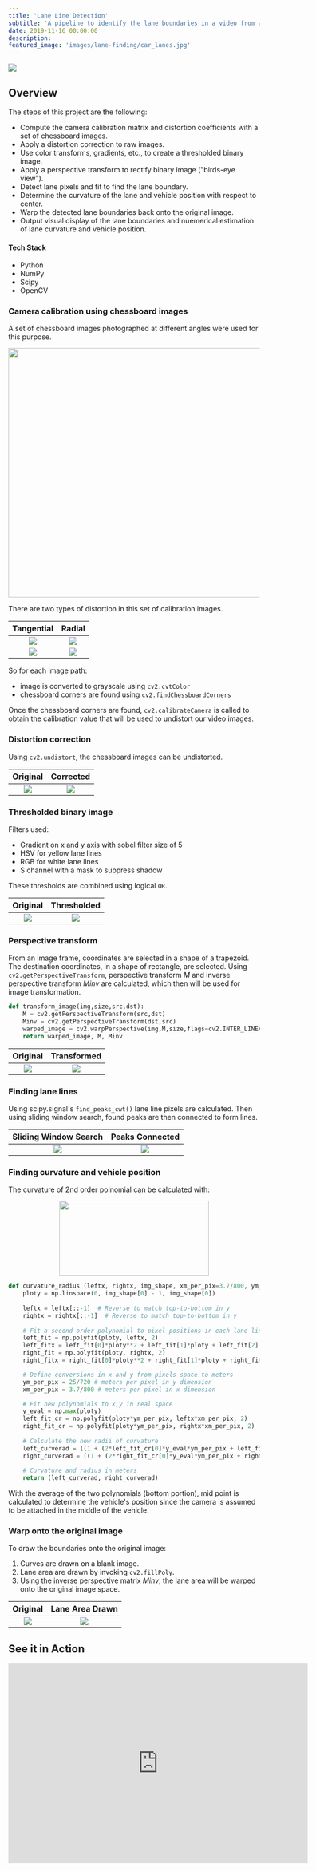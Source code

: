 ```yaml
---
title: 'Lane Line Detection'
subtitle: 'A pipeline to identify the lane boundaries in a video from a front-facing camera on a car.'
date: 2019-11-16 00:00:00
description:
featured_image: 'images/lane-finding/car_lanes.jpg'
---
```


![](/images/lane-finding/lane-finding.gif)

## Overview
The steps of this project are the following:
* Compute the camera calibration matrix and distortion coefficients with a set of chessboard images.
* Apply a distortion correction to raw images.
* Use color transforms, gradients, etc., to create a thresholded binary image.
* Apply a perspective transform to rectify binary image ("birds-eye view").
* Detect lane pixels and fit to find the lane boundary.
* Determine the curvature of the lane and vehicle position with respect to center.
* Warp the detected lane boundaries back onto the original image.
* Output visual display of the lane boundaries and nuemerical estimation of lane curvature and vehicle position.

#### Tech Stack
* Python
* NumPy
* Scipy
* OpenCV

### Camera calibration using chessboard images
A set of chessboard images photographed at different angles were used for this purpose. 

<p align="center">
  <img width="600" height="500" src="../images/lane-finding/1.png">
</p>

There are two types of distortion in this set of calibration images.

| Tangential    | Radial           |
|:-------------:|:-------------:|
| ![](/images/lane-finding/calibration2.jpg)     | ![](/images/lane-finding/calibration1.jpg)|
| ![](/images/lane-finding/tangential_distortion_formula.png)     | ![](/images/lane-finding/radial_distortion_formula.png)      |

So for each image path:
* image is converted to grayscale using `cv2.cvtColor`
* chessboard corners are found using `cv2.findChessboardCorners`

Once the chessboard corners are found, `cv2.calibrateCamera` is called to obtain the calibration value that will be used to undistort our video images. 

### Distortion correction

Using `cv2.undistort`, the chessboard images can be undistorted.

| Original    | Corrected           |
|:-------------:|:-------------:|
| ![](/images/lane-finding/undistort_1.png)     | ![](/images/lane-finding/undistort_2.png)|

### Thresholded binary image

Filters used:
* Gradient on x and y axis with sobel filter size of 5
* HSV for yellow lane lines
* RGB for white lane lines
* S channel with a mask to suppress shadow

These thresholds are combined using logical `OR`.

| Original    | Thresholded           |
|:-------------:|:-------------:|
| ![](/images/lane-finding/binary1.png)     | ![](/images/lane-finding/binary2.png)|

### Perspective transform

From an image frame, coordinates are selected in a shape of a trapezoid. The destination coordinates, in a shape of rectangle, are selected. Using `cv2.getPerspectiveTransform`, perspective transform *M* and inverse perspective transform *Minv* are calculated, which then will be used for image transformation.

```python
def transform_image(img,size,src,dst):
    M = cv2.getPerspectiveTransform(src,dst)
    Minv = cv2.getPerspectiveTransform(dst,src)
    warped_image = cv2.warpPerspective(img,M,size,flags=cv2.INTER_LINEAR)
    return warped_image, M, Minv
```

| Original    | Transformed           |
|:-------------:|:-------------:|
| ![](/images/lane-finding/pt_1.png)     | ![](/images/lane-finding/pt_2.png)|

### Finding lane lines

Using scipy.signal's `find_peaks_cwt()` lane line pixels are calculated. Then using sliding window search, found peaks are then connected to form lines. 

| Sliding Window Search    | Peaks Connected            |
|:-------------:|:-------------:|
| ![](/images/lane-finding/fll_1.png)     | ![](/images/lane-finding/fll_2.png)|

### Finding curvature and vehicle position

The curvature of 2nd order polnomial can be calculated with:

<p align="center">
  <img width="300" height="150" src="../images/lane-finding/fcv.png">
</p>

```python
def curvature_radius (leftx, rightx, img_shape, xm_per_pix=3.7/800, ym_per_pix = 25/720):
    ploty = np.linspace(0, img_shape[0] - 1, img_shape[0])
    
    leftx = leftx[::-1]  # Reverse to match top-to-bottom in y
    rightx = rightx[::-1]  # Reverse to match top-to-bottom in y
    
    # Fit a second order polynomial to pixel positions in each lane line
    left_fit = np.polyfit(ploty, leftx, 2)
    left_fitx = left_fit[0]*ploty**2 + left_fit[1]*ploty + left_fit[2]
    right_fit = np.polyfit(ploty, rightx, 2)
    right_fitx = right_fit[0]*ploty**2 + right_fit[1]*ploty + right_fit[2]

    # Define conversions in x and y from pixels space to meters
    ym_per_pix = 25/720 # meters per pixel in y dimension
    xm_per_pix = 3.7/800 # meters per pixel in x dimension

    # Fit new polynomials to x,y in real space
    y_eval = np.max(ploty)
    left_fit_cr = np.polyfit(ploty*ym_per_pix, leftx*xm_per_pix, 2)
    right_fit_cr = np.polyfit(ploty*ym_per_pix, rightx*xm_per_pix, 2)
    
    # Calculate the new radii of curvature
    left_curverad = ((1 + (2*left_fit_cr[0]*y_eval*ym_per_pix + left_fit_cr[1])**2)**1.5) / np.absolute(2*left_fit_cr[0])
    right_curverad = ((1 + (2*right_fit_cr[0]*y_eval*ym_per_pix + right_fit_cr[1])**2)**1.5) / np.absolute(2*right_fit_cr[0])
    
    # Curvature and radius in meters
    return (left_curverad, right_curverad)
```

With the average of the two polynomials (bottom portion), mid point is calculated to determine the vehicle's position since the camera is assumed to be attached in the middle of the vehicle. 

### Warp onto the original image

 To draw the boundaries onto the original image:
 1. Curves are drawn on a blank image.
 2. Lane area are drawn by invoking `cv2.fillPoly`.
 3. Using the inverse perspective matrix *Minv*, the lane area will be warped onto the original image space.

| Original    | Lane Area Drawn           |
|:-------------:|:-------------:|
| ![](/images/lane-finding/woi_1.png)     | ![](/images/lane-finding/woi_2.png)|

## See it in Action

<p align="center">
    <iframe width="600" height="400" src="https://www.youtube.com/embed/ng9edgddoms" frameborder="0" allow="accelerometer; autoplay; encrypted-media; gyroscope; picture-in-picture" allowfullscreen></iframe>
</p>